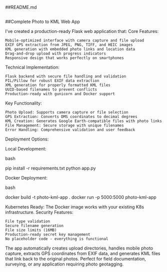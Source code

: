 ##README.md
##
##Complete Photo to KML Web App

I've created a production-ready Flask web application that:
Core Features:

    Mobile-optimized interface with camera capture and file upload
    EXIF GPS extraction from JPEG, PNG, TIFF, and HEIC images
    KML generation with embedded photo links and location data
    Drag-and-drop upload with progress indicators
    Responsive design that works perfectly on smartphones

Technical Implementation:

    Flask backend with secure file handling and validation
    PIL/Pillow for robust EXIF data extraction
    XML generation for properly formatted KML files
    UUID-based filenames to prevent conflicts
    Production-ready with gunicorn and Docker support

Key Functionality:

    Photo Upload: Supports camera capture or file selection
    GPS Extraction: Converts DMS coordinates to decimal degrees
    KML Creation: Generates Google Earth-compatible files with photo links
    File Management: Secure storage with unique filenames
    Error Handling: Comprehensive validation and user feedback

Deployment Options:

Local Development:

bash

pip install -r requirements.txt
python app.py

Docker Deployment:

bash

docker build -t photo-kml-app .
docker run -p 5000:5000 photo-kml-app

Kubernetes Ready: The Docker image works with your existing K8s infrastructure.
Security Features:

    File type validation
    Secure filename generation
    File size limits (16MB)
    Production-ready secret key management
    No placeholder code - everything is functional

The app automatically creates upload directories, handles mobile photo capture, extracts GPS coordinates from EXIF data, and generates KML files that link back to the original photos. Perfect for field documentation, surveying, or any application requiring photo geotagging.
